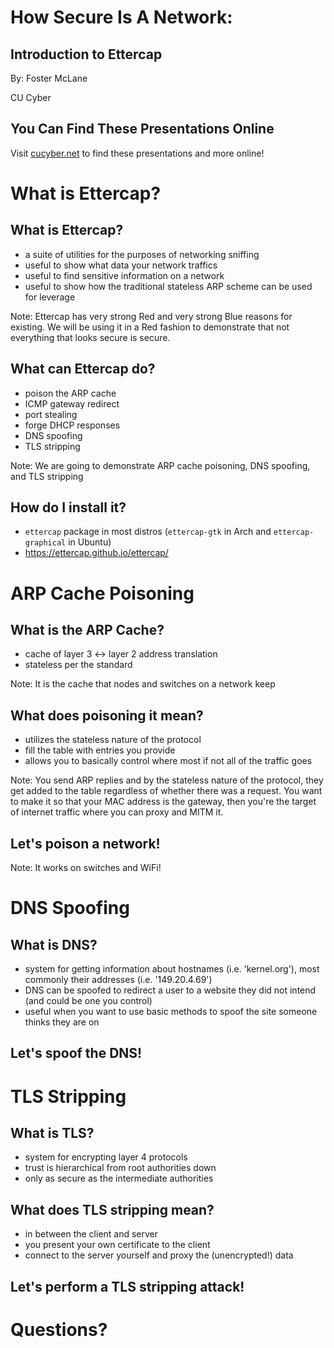 # How Secure Is A Network:
## Introduction to Ettercap

By: Foster McLane

CU Cyber


## You Can Find These Presentations Online

Visit [cucyber.net](https://cucyber.net/) to find these presentations and more online!



# What is Ettercap?


## What is Ettercap?

* a suite of utilities for the purposes of networking sniffing
* useful to show what data your network traffics
* useful to find sensitive information on a network
* useful to show how the traditional stateless ARP scheme can be used for leverage

Note:
Ettercap has very strong Red and very strong Blue reasons for existing. We will be using it in a Red fashion to demonstrate that not everything that looks secure is secure.


## What can Ettercap do?

* poison the ARP cache
* ICMP gateway redirect
* port stealing
* forge DHCP responses
* DNS spoofing
* TLS stripping

Note:
We are going to demonstrate ARP cache poisoning, DNS spoofing, and TLS stripping


## How do I install it?

* `ettercap` package in most distros (`ettercap-gtk` in Arch and `ettercap-graphical` in Ubuntu)
* https://ettercap.github.io/ettercap/



# ARP Cache Poisoning


## What is the ARP Cache?

* cache of layer 3 <-> layer 2 address translation
* stateless per the standard

Note:
It is the cache that nodes and switches on a network keep


## What does poisoning it mean?

* utilizes the stateless nature of the protocol
* fill the table with entries you provide
* allows you to basically control where most if not all of the traffic goes

Note:
You send ARP replies and by the stateless nature of the protocol, they get added to the table regardless of whether there was a request. You want to make it so that your MAC address is the gateway, then you're the target of internet traffic where you can proxy and MITM it.


## Let's poison a network!

Note:
It works on switches and WiFi!



# DNS Spoofing


## What is DNS?

* system for getting information about hostnames (i.e. 'kernel.org'), most commonly their addresses (i.e. '149.20.4.69')
* DNS can be spoofed to redirect a user to a website they did not intend (and could be one you control)
* useful when you want to use basic methods to spoof the site someone thinks they are on


## Let's spoof the DNS!



# TLS Stripping


## What is TLS?

* system for encrypting layer 4 protocols
* trust is hierarchical from root authorities down
* only as secure as the intermediate authorities


## What does TLS stripping mean?

* in between the client and server
* you present your own certificate to the client
* connect to the server yourself and proxy the (unencrypted!) data


## Let's perform a TLS stripping attack!



# Questions?
